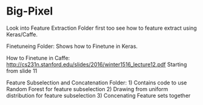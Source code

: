# Big-Pixel

Look into Feature Extraction Folder first too see how to feature extract using Keras/Caffe.


Finetuneing Folder:
Shows how to Finetune in Keras. 

How to Finetune in Caffe:
http://cs231n.stanford.edu/slides/2016/winter1516_lecture12.pdf 
Starting from slide 11

Feature Subselection and Concatenation Folder:
    1) Contains code to use Random Forest for feature subselection
    2) Drawing from uniform distribution for feature subselection
    3) Concenating Feature sets together
    
 